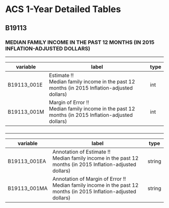 # ACS 1-Year Detailed Tables

## B19113

### MEDIAN FAMILY INCOME IN THE PAST 12 MONTHS (IN 2015 INFLATION-ADJUSTED DOLLARS)

___

| variable | label | type |
| ----- | ----- | ----- |
| B19113_001E | Estimate !!<br>Median family income in the past 12 months (in 2015 Inflation-adjusted dollars) | int |
| B19113_001M | Margin of Error !!<br>Median family income in the past 12 months (in 2015 Inflation-adjusted dollars) | int |
### 

___

| variable | label | type |
| ----- | ----- | ----- |
| B19113_001EA | Annotation of Estimate !!<br>Median family income in the past 12 months (in 2015 Inflation-adjusted dollars) | string |
| B19113_001MA | Annotation of Margin of Error !!<br>Median family income in the past 12 months (in 2015 Inflation-adjusted dollars) | string |

